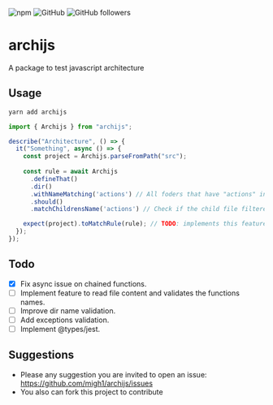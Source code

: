 ![npm](https://img.shields.io/npm/v/archijs)
![GitHub](https://img.shields.io/github/license/migh1/archijs)
![GitHub followers](https://img.shields.io/github/followers/migh1?label=%40migh1&style=social)

# archijs

A package to test javascript architecture

## Usage

```bash
yarn add archijs
```

```javascript
import { Archijs } from "archijs";

describe("Architecture", () => {
  it("Something", async () => {
    const project = Archijs.parseFromPath("src");
    
    const rule = await Archijs
      .defineThat()
      .dir()
      .withNameMatching('actions') // All foders that have "actions" in the name
      .should()
      .matchChildrensName('actions') // Check if the child file filtered before has "actions" on its name

    expect(project).toMatchRule(rule); // TODO: implements this feature
  });
});
```

## Todo

- [x] Fix async issue on chained functions.
- [ ] Implement feature to read file content and validates the functions names.
- [ ] Improve dir name validation.
- [ ] Add exceptions validation.
- [ ] Implement @types/jest.

## Suggestions

- Please any suggestion you are invited to open an issue: https://github.com/migh1/archijs/issues
- You also can fork this project to contribute 

